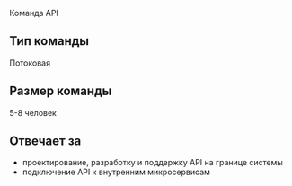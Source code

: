 Команда API
## Тип команды
Потоковая
## Размер команды
5-8 человек
## Отвечает за
* проектирование, разработку и поддержку API на границе системы
* подключение API к внутренним микросервисам